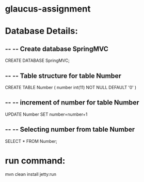 # glaucus-assignment
# Database Details:
--
-- Create database SpringMVC
--

CREATE DATABASE SpringMVC;

--
-- Table structure for table Number
--


CREATE TABLE Number (
  number int(11) NOT NULL DEFAULT '0'
)

--
-- increment of number  for table Number
--

UPDATE  Number SET number=number+1

--
-- Selecting number from table Number
--

SELECT * FROM Number;



# run command:
mvn clean install jetty:run
